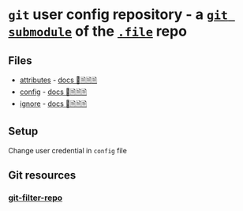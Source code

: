 # `git` user config repository - a [`git submodule`](https://git-scm.com/book/en/v2/Git-Tools-Submodules) of the [`.file`](https://github.com/InSuperposition/.file.git) repo

## Files

- [attributes](.config/git/attributes) - [docs 📕🗎🗎🗎](https://git-scm.com/docs/gitattributes)
- [config](.config/git/config) - [docs 📕🗎🗎🗎](https://git-scm.com/docs/git-config)
- [ignore](.config/git/ignore) - [docs 📕🗎🗎🗎](https://git-scm.com/docs/gitignore)

## Setup

Change user credential in `config` file

## Git resources

### [git-filter-repo](https://github.com/newren/git-filter-repo?tab=readme-ov-file#table-of-contents)
